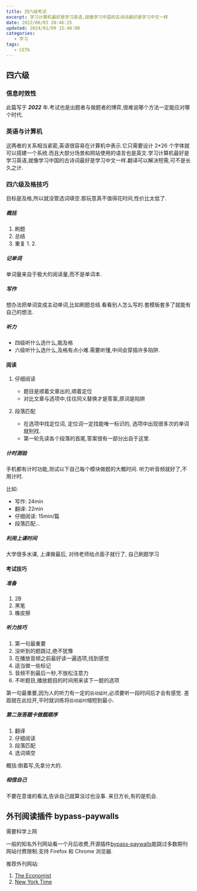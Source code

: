 ```yaml
---
title: 四六级考试
excerpt: 学习计算机最好是学习英语,就像学习中国的古诗词最好是学习中文一样
date: 2022/06/03 20:46:25
updated: 2024/01/09 15:40:00
categories: 
   - 学习
tags:
   - CET6
---
```


## 四六级

### 信息时效性

此篇写于 **_2022_** 年.考试也是出题者与做题者的博弈,很难说哪个方法一定能应对哪个时代.

### 英语与计算机

这两者的关系相当紧密,英语很容易在计算机中表示.它只需要设计 2\*26 个字体就可以搭建一个系统.而且大部分场景和网站使用的语言也是英文.学习计算机最好是学习英语,就像学习中国的古诗词最好是学习中文一样.翻译可以解决短需,可不是长久之计.

### 四六级及格技巧

目标是及格,所以就没管选词填空.那玩意真不值得花时间,性价比太低了.

##### 概括

1. 刷题
2. 总结
3. 重复 1. 2.

##### 记单词

单词量来自于极大的阅读量,而不是单词本.

##### 写作

想办法把单词变成主动单词,比如刷题总结.看看别人怎么写的.套模板套多了就能有自己的想法.

##### 听力

- 四级听什么选什么,能及格
- 六级听什么选什么,及格有点小难.需要听懂,中间会穿插许多陷阱.

#### 阅读

1. 仔细阅读

    - 题目是顺着文章出的,顺着定位
    - 对比文章与选项中,往往同义替换才是答案,原词是陷阱

2. 段落匹配
    - 在选项中找定位词, 定位词一定找能唯一标识的, 选项中出现很多次的单词就别找.
    - 第一轮先读各个段落的首尾,答案很有一部分出自于这里.

##### 计时测验

手机都有计时功能,测试以下自己每个模块做题的大概时间. 听力听音频就好了,不用计时.

比如:

- 写作: 24min
- 翻译: 22min
- 仔细阅读: 15min/篇
- 段落匹配...

##### 利用上课时间

大学很多水课, 上课做最后, 对待老师给点面子就行了, 自己刷题学习

#### 考试技巧

##### 准备

1. 2B
2. 黑笔
3. 橡皮擦

##### 听力技巧

1. 第一句最重要
2. 没听到的题跳过,绝不犹豫
3. 在播放音频之前最好读一遍选项,找到感觉
4. 适当做一些标记
5. 音频不到最后一秒,不放松注意力
6. 不听题目,播放题目的时间用来读下一题的选项

第一句最重要,因为人的听力有一定的`启动延时`,必须要听一段时间后才会有感觉. 差距就在此拉开,平时就训练将`启动延时`缩短到最小.

##### 第二张答题卡做题顺序

1. 翻译
2. 仔细阅读
3. 段落匹配
4. 选词填空

概括:倒着写,先拿分大的.

##### 相信自己

不要在意谁的看法,告诉自己就算没过也没事. 来日方长,有的是机会.

## 外刊阅读插件 bypass-paywalls

需要科学上网

一般的知名外刊网站看一个月后收费,开源插件[bypass-paywalls](https://github.com/iamadamdev/bypass-paywalls-chrome)能跳过多数期刊网站付费限制.支持 Firefox 和 Chrome 浏览器.

推荐外刊网站:

1. [The Economist](https://www.economist.com/)
2. [New York Time](https://www.nytimes.com/)